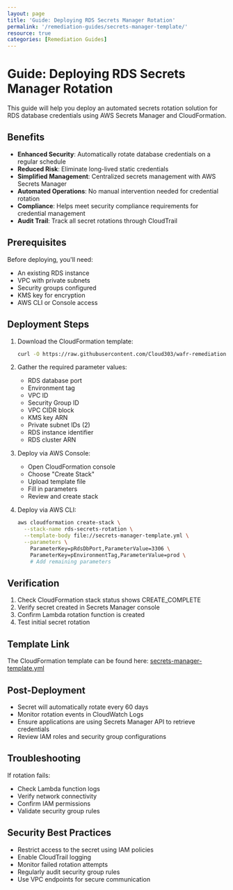 ```yaml
---
layout: page
title: 'Guide: Deploying RDS Secrets Manager Rotation'
permalink: '/remediation-guides/secrets-manager-template/'
resource: true
categories: [Remediation Guides]
---
```


#  Guide: Deploying RDS Secrets Manager Rotation

This guide will help you deploy an automated secrets rotation solution for RDS database credentials using AWS Secrets Manager and CloudFormation.

## Benefits

- **Enhanced Security**: Automatically rotate database credentials on a regular schedule
- **Reduced Risk**: Eliminate long-lived static credentials
- **Simplified Management**: Centralized secrets management with AWS Secrets Manager
- **Automated Operations**: No manual intervention needed for credential rotation
- **Compliance**: Helps meet security compliance requirements for credential management
- **Audit Trail**: Track all secret rotations through CloudTrail

## Prerequisites

Before deploying, you'll need:

- An existing RDS instance
- VPC with private subnets
- Security groups configured
- KMS key for encryption
- AWS CLI or Console access

## Deployment Steps

1. Download the CloudFormation template:
   ```bash
   curl -O https://raw.githubusercontent.com/Cloud303/wafr-remediations/main/cloudformation/secrets-manager/secrets-manager-template.yml
   ```

2. Gather the required parameter values:
   - RDS database port
   - Environment tag
   - VPC ID
   - Security Group ID
   - VPC CIDR block
   - KMS key ARN
   - Private subnet IDs (2)
   - RDS instance identifier
   - RDS cluster ARN

3. Deploy via AWS Console:
   - Open CloudFormation console
   - Choose "Create Stack"
   - Upload template file
   - Fill in parameters
   - Review and create stack

4. Deploy via AWS CLI:
   ```bash
   aws cloudformation create-stack \
     --stack-name rds-secrets-rotation \
     --template-body file://secrets-manager-template.yml \
     --parameters \
       ParameterKey=pRdsDbPort,ParameterValue=3306 \
       ParameterKey=pEnvironmentTag,ParameterValue=prod \
       # Add remaining parameters
   ```

## Verification

1. Check CloudFormation stack status shows CREATE_COMPLETE
2. Verify secret created in Secrets Manager console
3. Confirm Lambda rotation function is created
4. Test initial secret rotation

## Template Link

The CloudFormation template can be found here:
[secrets-manager-template.yml](https://github.com/Cloud303/wafr-remediations/blob/main/cloudformation/secrets-manager/secrets-manager-template.yml)

## Post-Deployment

- Secret will automatically rotate every 60 days
- Monitor rotation events in CloudWatch Logs
- Ensure applications are using Secrets Manager API to retrieve credentials
- Review IAM roles and security group configurations

## Troubleshooting

If rotation fails:
- Check Lambda function logs
- Verify network connectivity
- Confirm IAM permissions
- Validate security group rules

## Security Best Practices

- Restrict access to the secret using IAM policies
- Enable CloudTrail logging
- Monitor failed rotation attempts
- Regularly audit security group rules
- Use VPC endpoints for secure communication
